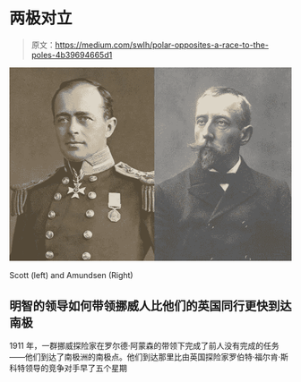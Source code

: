 # 两极对立

> 原文：<https://medium.com/swlh/polar-opposites-a-race-to-the-poles-4b39694665d1>

![](img/ed3d89115085966498a849e5780ee454.png)

Scott (left) and Amundsen (Right)

## 明智的领导如何带领挪威人比他们的英国同行更快到达南极

1911 年，一群挪威探险家在罗尔德·阿蒙森的带领下完成了前人没有完成的任务——他们到达了南极洲的南极点。他们到达那里比由英国探险家罗伯特·福尔肯·斯科特领导的竞争对手早了五个星期